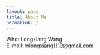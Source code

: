 ```yaml
---
layout: page
title: About Me
permalink: /
---
```


Who: Longxiang Wang  
E-mail: wlongxiang1119@gmail.com  

[comment]: <Know more about me: [知乎](http://www.zhihu.com/people/liamchzh) [GitHub](https://github.com/liamchzh) [豆瓣](http://www.douban.com/people/liamchzh/) [Twitter](https://twitter.com/liamchzh)>
